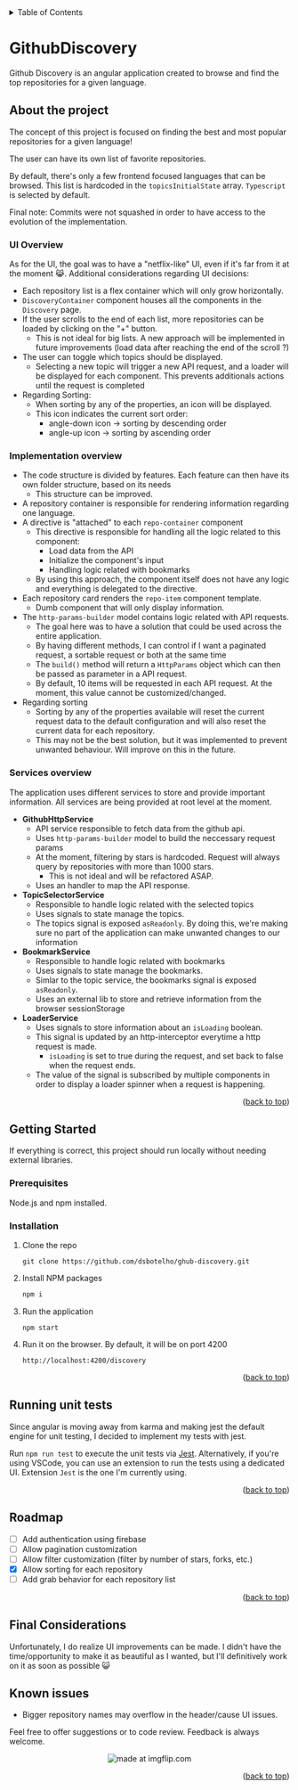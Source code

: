 <a name="readme-top"></a>
<br />

<!-- TABLE OF CONTENTS -->
<details>
  <summary>Table of Contents</summary>
  <ol>
    <li>
      <a href="#about-the-project">About The Project</a>
      <ul>
        <li><a href="#ui-overview">UI overview</a></li>
        <li><a href="#implementation-overview">Implementation overview</a></li>
        <li><a href="#services-overview">Services overview</a></li>
      </ul>
    </li>
    <li>
      <a href="#getting-started">Getting Started</a>
      <ul>
        <li><a href="#prerequisites">Prerequisites</a></li>
        <li><a href="#installation">Installation</a></li>
      </ul>
    </li>
    <li><a href="#running-unit-tests">Unit tests</a></li>
    <li><a href="#roadmap">Roadmap</a></li>
    <li><a href="#final-considerations">Final considerations</a></li>
    <li><a href="#known-issues">Known issues</a></li>
  </ol>
</details>

# GithubDiscovery

Github Discovery is an angular application created to browse and find the top repositories for a given language.

## About the project

The concept of this project is focused on finding the best and most popular repositories for a given language!

The user can have its own list of favorite repositories.

By default, there's only a few frontend focused languages that can be browsed. This list is hardcoded in the `topicsInitialState` array. `Typescript` is selected by default.

Final note: Commits were not squashed in order to have access to the evolution of the implementation.

### UI Overview

As for the UI, the goal was to have a "netflix-like" UI, even if it's far from it at the moment :joy_cat:. Additional considerations regarding UI decisions:

- Each repository list is a flex container which will only grow horizontally.
- `DiscoveryContainer` component houses all the components in the `Discovery` page.
- If the user scrolls to the end of each list, more repositories can be loaded by clicking on the "+" button.
  - This is not ideal for big lists. A new approach will be implemented in future improvements (load data after reaching the end of the scroll ?)
- The user can toggle which topics should be displayed.
  - Selecting a new topic will trigger a new API request, and a loader will be displayed for each component. This prevents additionals actions until the request is completed
- Regarding Sorting:
  - When sorting by any of the properties, an icon will be displayed.
  - This icon indicates the current sort order:
    - angle-down icon -> sorting by descending order
    - angle-up icon -> sorting by ascending order

### Implementation overview

- The code structure is divided by features. Each feature can then have its own folder structure, based on its needs
  - This structure can be improved.
- A repository container is responsible for rendering information regarding one language.
- A directive is "attached" to each `repo-container` component
  - This directive is responsible for handling all the logic related to this component:
    - Load data from the API
    - Initialize the component's input
    - Handling logic related with bookmarks
  - By using this approach, the component itself does not have any logic and everything is delegated to the directive.
- Each repository card renders the `repo-item` component template.
  - Dumb component that will only display information.
- The `http-params-builder` model contains logic related with API requests.
  - The goal here was to have a solution that could be used across the entire application.
  - By having different methods, I can control if I want a paginated request, a sortable request or both at the same time
  - The `build()` method will return a `HttpParams` object which can then be passed as parameter in a API request.
  - By default, 10 items will be requested in each API request. At the moment, this value cannot be customized/changed.
- Regarding sorting
  - Sorting by any of the properties available will reset the current request data to the default configuration and will also reset the current data for each repository.
  - This may not be the best solution, but it was implemented to prevent unwanted behaviour. Will improve on this in the future.

### Services overview

The application uses different services to store and provide important information. All services are being provided at root level at the moment.

- **GithubHttpService**
  - API service responsible to fetch data from the github api.
  - Uses `http-params-builder` model to build the neccessary request params
  - At the moment, filtering by stars is hardcoded. Request will always query by repositories with more than 1000 stars.
    - This is not ideal and will be refactored ASAP.
  - Uses an handler to map the API response.
- **TopicSelectorService**
  - Responsible to handle logic related with the selected topics
  - Uses signals to state manage the topics.
  - The topics signal is exposed `asReadonly`. By doing this, we're making sure no part of the application can make unwanted changes to our information
- **BookmarkService**
  - Responsible to handle logic related with bookmarks
  - Uses signals to state manage the bookmarks.
  - Simlar to the topic service, the bookmarks signal is exposed `asReadonly`.
  - Uses an external lib to store and retrieve information from the browser sessionStorage
- **LoaderService**
  - Uses signals to store information about an `isLoading` boolean.
  - This signal is updated by an http-interceptor everytime a http request is made.
    - `isLoading` is set to true during the request, and set back to false when the request ends.
  - The value of the signal is subscribed by multiple components in order to display a loader spinner when a request is happening.

<p align="right">(<a href="#readme-top">back to top</a>)</p>

## Getting Started

If everything is correct, this project should run locally without needing external libraries.

### Prerequisites

Node.js and npm installed.

### Installation

1. Clone the repo
   ```
   git clone https://github.com/dsbotelho/ghub-discovery.git
   ```
2. Install NPM packages
   ```sh
   npm i
   ```
3. Run the application
   ```
   npm start
   ```
4. Run it on the browser. By default, it will be on port 4200
   ```
   http://localhost:4200/discovery
   ```

<p align="right">(<a href="#readme-top">back to top</a>)</p>

## Running unit tests

Since angular is moving away from karma and making jest the default engine for unit testing, I decided to implement my tests with jest.

Run `npm run test` to execute the unit tests via [Jest](https://github.com/thymikee/jest-preset-angular).
Alternatively, if you're using VSCode, you can use an extension to run the tests using a dedicated UI. Extension `Jest` is the one I'm currently using.

<p align="right">(<a href="#readme-top">back to top</a>)</p>

## Roadmap

- [ ] Add authentication using firebase
- [ ] Allow pagination customization
- [ ] Allow filter customization (filter by number of stars, forks, etc.)
- [x] Allow sorting for each repository
- [ ] Add grab behavior for each repository list

<p align="right">(<a href="#readme-top">back to top</a>)</p>

## Final Considerations

Unfortunately, I do realize UI improvements can be made. I didn't have the time/opportunity to make it as beautiful as I wanted, but I'll definitively work on it as soon as possible :smiley_cat:

## Known issues

- Bigger repository names may overflow in the header/cause UI issues.

Feel free to offer suggestions or to code review. Feedback is always welcome.

<div align="center"><img src="https://i.imgflip.com/8ar7ce.jpg" title="made at imgflip.com"/></div>

<p align="right">(<a href="#readme-top">back to top</a>)</p>
